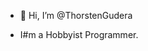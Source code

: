 - 👋 Hi, I’m @ThorstenGudera

- I#m a Hobbyist Programmer.

<!---
ThorstenGudera/ThorstenGudera is a ✨ special ✨ repository because its `README.md` (this file) appears on your GitHub profile.
You can click the Preview link to take a look at your changes.
--->
